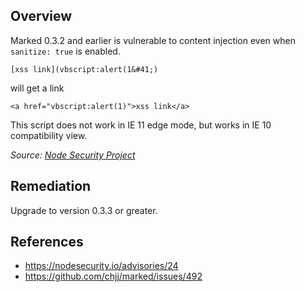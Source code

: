 ## Overview

Marked 0.3.2 and earlier is vulnerable to content injection even when `sanitize: true` is enabled.

`[xss link](vbscript:alert(1&#41;)`

will get a link

`<a href="vbscript:alert(1)">xss link</a>`

This script does not work in IE 11 edge mode, but works in IE 10 compatibility view.

_Source: [Node Security Project](https://nodesecurity.io/advisories/24)_

## Remediation

Upgrade to version 0.3.3 or greater.

## References
- https://nodesecurity.io/advisories/24
- https://github.com/chjj/marked/issues/492
